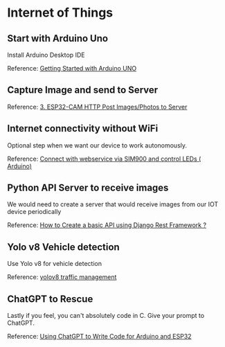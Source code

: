 # Internet of Things

## Start with Arduino Uno
Install Arduino Desktop IDE 

Reference: [Getting Started with Arduino UNO](https://www.arduino.cc/en/Guide/ArduinoUno)

## Capture Image and send to Server

Reference: [3. ESP32-CAM HTTP Post Images/Photos to Server](https://randomnerdtutorials.com/esp32-cam-http-post-php-arduino/#3)

## Internet connectivity without WiFi
Optional step when we want our device to work autonomously.

Reference: [Connect with webservice via SIM900 and control LEDs ( Arduino)](https://www.youtube.com/watch?v=bDBOlcELNLA)

## Python API Server to receive images
We would need to create a server that would receive images from our IOT device periodically

Reference: [How to Create a basic API using Django Rest Framework ?](https://www.geeksforgeeks.org/how-to-create-a-basic-api-using-django-rest-framework/)

## Yolo v8 Vehicle detection
Use Yolo v8 for vehicle detection

Reference: [yolov8 traffic management](https://www.youtube.com/watch?v=1HBF5ytGKcg)

## ChatGPT to Rescue
Lastly if you feel, you can't absolutely code in C. Give your prompt to ChatGPT.

Reference: [Using ChatGPT to Write Code for Arduino and ESP32](https://dronebotworkshop.com/chatgpt/)